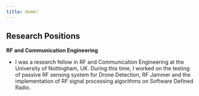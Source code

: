 ```yaml
---
title: Home!
---
```


## Research Positions

**RF and Communication Engineering**
- I was a research fellow in RF and Communication Engineering at the University of Nottingham, UK. During this time, I worked on the testing of passive RF sensing system for Drone Detection, RF Jammer and the implementation of RF signal processing algorithms on Software Defined Radio. 